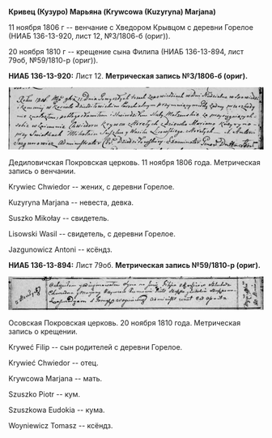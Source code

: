 **Кривец (Кузуро) Марьяна (Krywcowa (Kuzyryna) Marjana)**

11 ноября 1806 г -- венчание с Хведором Крывцом с деревни Горелое (НИАБ
136-13-920, лист 12, №3/1806-б (ориг)).

20 ноября 1810 г -- крещение сына Филипа (НИАБ 136-13-894, лист 79об,
№59/1810-р (ориг)).

**НИАБ 136-13-920:** Лист 12. **Метрическая запись №3/1806-б (ориг).**

![](./media/169da4cffbf04b4235938b385a5bec2049ee0f98.png)

Дедиловичская Покровская церковь. 11 ноября 1806 года. Метрическая
запись о венчании.

Krywiec Chwiedor -- жених, с деревни Горелое.

Kuzyryna Marjana -- невеста, девка.

Suszko Mikołay -- свидетель.

Lisowski Wasil -- свидетель, с деревни Горелое.

Jazgunowicz Antoni -- ксёндз.

**НИАБ 136-13-894:** Лист 79об. **Метрическая запись №59/1810-р
(ориг).**

![](./media/80a6005795f6f2d472d1fac099719025332406e1.png)

Осовская Покровская церковь. 20 ноября 1810 года. Метрическая запись о
крещении.

Kryweć Filip -- сын родителей с деревни Горелое.

Krywieć Chwiedor -- отец.

Krywcowa Marjana -- мать.

Szuszko Piotr -- кум.

Szuszkowa Eudokia -- кума.

Woyniewicz Tomasz -- ксёндз.
